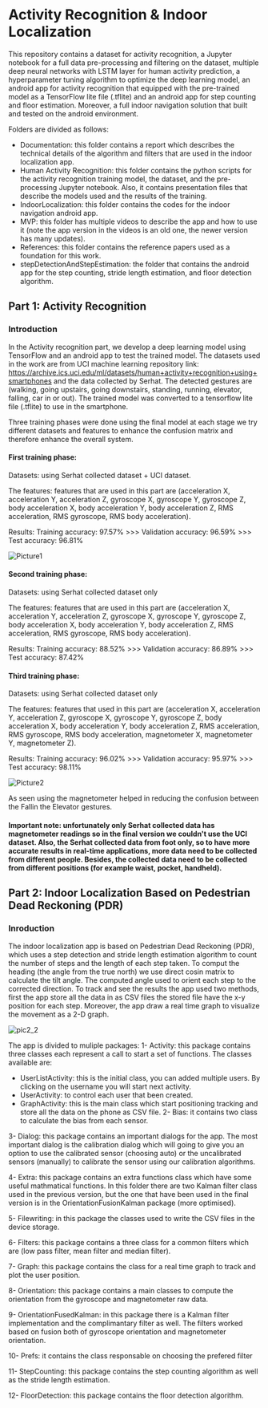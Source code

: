 # Activity Recognition & Indoor Localization
This repository contains a dataset for activity recognition, a Jupyter notebook for a full data pre-processing and filtering on the dataset, multiple deep neural networks with LSTM layer for human activity prediction, a hyperparameter tuning algorithm to optimize the deep learning model, an android app for activity recognition that equipped with the pre-trained model as a TensorFlow lite file (.tflite) and an android app for step counting and floor estimation. Moreover, a full indoor navigation solution that built and tested on the android environment.

Folders are divided as follows:

* Documentation: this folder contains a report which describes the technical details of the algorithm and filters that are used in the indoor localization app.
* Human Activity Recognition: this folder contains the python scripts for the activity recognition training model, the dataset, and the pre-processing Jupyter notebook. Also, it contains presentation files that describe the models used and the results of the training.
* IndoorLocalization: this folder contains the codes for the indoor navigation android app.
* MVP: this folder has multiple videos to describe the app and how to use it (note the app version in the videos is an old one, the newer version has many updates).
* References: this folder contains the reference papers used as a foundation for this work.
* stepDetectionAndStepEstimation: the folder that contains the android app for the step counting, stride length estimation, and floor detection algorithm.

## Part 1: Activity Recognition

### Introduction
In the Activity recognition part, we develop a deep learning model using TensorFlow and an android app to test the trained model. The datasets used in the work are from UCI machine learning repository link: https://archive.ics.uci.edu/ml/datasets/human+activity+recognition+using+smartphones and the data collected by Serhat. The detected gestures are (walking, going upstairs, going downstairs, standing, running, elevator, falling, car in or out). The trained model was converted to a tensorflow lite file (.tflite) to use in the smartphone. 

Three training phases were done using the final model at each stage we try different datasets and features to enhance the confusion matrix and therefore enhance the overall system.

#### First training phase: 
Datasets: using Serhat collected dataset + UCI dataset. 

The features: features that are used in this part are (acceleration X, acceleration Y, acceleration Z, gyroscope X, gyroscope Y, gyroscope Z, body acceleration X, body acceleration Y, body acceleration Z, RMS acceleration, RMS gyroscope, RMS body acceleration).

Results: Training accuracy: 97.57% >>> Validation accuracy: 96.59% >>> Test accuracy: 96.81%

![Picture1](https://user-images.githubusercontent.com/43111249/92290014-4a6c7a00-ef1b-11ea-90d7-e8ca61b028f7.png)

#### Second training phase: 
Datasets: using Serhat collected dataset only

The features: features that are used in this part are (acceleration X, acceleration Y, acceleration Z, gyroscope X, gyroscope Y, gyroscope Z, body acceleration X, body acceleration Y, body acceleration Z, RMS acceleration, RMS gyroscope, RMS body acceleration).

Results: Training accuracy: 88.52% >>> Validation accuracy: 86.89% >>> Test accuracy: 87.42%

#### Third training phase: 
Datasets: using Serhat collected dataset only

The features: features that used in this part are (acceleration X, acceleration Y, acceleration Z, gyroscope X, gyroscope Y, gyroscope Z, body acceleration X, body acceleration Y, body acceleration Z, RMS acceleration, RMS gyroscope, RMS body acceleration, magnetometer X, magnetometer Y, magnetometer Z).

Results: Training accuracy: 96.02% >>> Validation accuracy: 95.97% >>> Test accuracy: 98.11%

![Picture2](https://user-images.githubusercontent.com/43111249/92290029-55bfa580-ef1b-11ea-8314-441537567300.png)

As seen using the magnetometer helped in reducing the confusion between the Fallin the Elevator gestures.

#### Important note: unfortunately only Serhat collected data has magnetometer readings so in the final version we couldn't use the UCI dataset. Also, the Serhat collected data from foot only, so to have more accurate results in real-time applications, more data need to be collected from different people. Besides, the collected data need to be collected from different positions (for example waist, pocket, handheld).

## Part 2: Indoor Localization Based on Pedestrian Dead Reckoning (PDR)

### Inroduction
The indoor localization app is based on Pedestrian Dead Reckoning (PDR), which uses a step detection and stride length estimation algorithm to count the number of steps and the length of each step taken. To comput the heading (the angle from the true north) we use direct cosin matrix to calculate the tilt angle. The computed angle used to orient each step to the corrected direction. To track and see the results the app used two methods, first the app store all the data in as CSV files the stored file have the x-y position for each step. Moreover, the app draw a real time graph to visualize the movement as a 2-D graph.

![pic2_2](https://user-images.githubusercontent.com/43111249/92306391-73caeb80-ef97-11ea-8b26-23fdb21e3294.png)

The app is divided to muliple packages:
1- Activity: this package contains three classes each represent a call to start a set of functions. The classes available are:
* UserListActivity: this is the initial class, you can added multiple users. By clicking on the username you will start next activity.
* UserActivity: to control each user that been created.
* GraphActivity: this is the main class which start positioning tracking and store all the data on the phone as CSV file.
2- Bias: it contains two class to calculate the bias from each sensor.

3- Dialog: this package contains an important dialogs for the app. The most important dialog is the calibration dialog which will going to give you an option to use the calibrated sensor (choosing auto) or the uncalibrated sensors (manually) to calibrate the sensor using our calibration algorithms.

4- Extra: this package contains an extra functions class which have some useful mathmatical functions. In this folder there are two Kalman filter class used in the previous version, but the one that have been used in the final version is in the OrientationFusionKalman package (more optimised).

5- Filewriting: in this package the classes used to write the CSV files in the device storage.

6- Filters: this package contains a three class for a common filters which are (low pass filter, mean filter and median filter).

7- Graph: this package contains the class for a real time graph to track and plot the user position.

8- Orientation: this package contains a main classes to compute the orientation from the gyroscope and magnetometer raw data.

9- OrientationFusedKalman: in this package there is a Kalman filter implementation and the complimantary filter as well. The filters worked based on fusion both of gyroscope orientation and magnetometer orientation.

10- Prefs: it contains the class responsable on choosing the prefered filter

11- StepCounting: this package contains the step counting algorithm as well as the stride length estimation.

12- FloorDetection: this package contains the floor detection algorithm.
